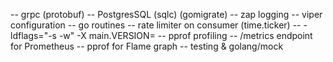 
-- grpc (protobuf)
-- PostgresSQL (sqlc) (gomigrate)
-- zap logging
-- viper configuration
-- go routines
-- rate limiter on consumer (time.ticker)
-- -ldflags="-s -w" -X main.VERSION=<version>
-- pprof profiling
-- /metrics endpoint for Prometheus
-- pprof for Flame graph
-- testing & golang/mock